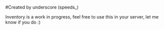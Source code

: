 #Created by underscore (speeds_)

Inventory is a work in progress, feel free to use this in your server, let me know if you do :)